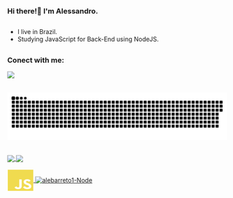 ### Hi there!👋 I'm Alessandro.

##

- I live in Brazil.
- Studying JavaScript for Back-End using NodeJS.  

##
### Conect with me:
<div> 
  <a href="https://www.linkedin.com/in/alessandrogongora/" target="_blank"><img src="https://img.shields.io/badge/-LinkedIn-%23007785?style-for-the-badge&logo-linkedin&logoColor-white" target="_blank"></a>
</div>

##
![Snake animation](https://github.com/alebarreto1/alebarreto1/blob/output/github-contribution-grid-snake.svg)

##
<div>
  <a href="https://github.com/alebarreto1">
  <img align="center" height="160em" src="https://github-readme-stats.vercel.app/api/top-langs/?username=alebarreto1&layout=compact&langs_count=7&theme=dark"/>
  <img align="center" height="160em" src="https://github-readme-stats.vercel.app/api?username=alebarreto1&show_icons=true&theme=dark&include_all_commits=true&count_private=true"/>
</div>
<div style="display: inline_block"><br>
  <img align="center" alt="alebarreto1-Js" height="50" width="60" src="https://raw.githubusercontent.com/devicons/devicon/master/icons/javascript/javascript-plain.svg">
   <img align="center" alt="alebarreto1-Node" height="50" width="60" src="https://cdn.jsdelivr.net/gh/devicons/devicon/icons/nodejs/nodejs-original-wordmark.svg" />
</div>  
  
 
